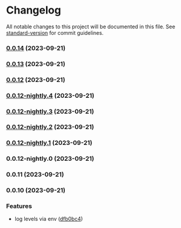 # Changelog

All notable changes to this project will be documented in this file. See [standard-version](https://github.com/conventional-changelog/standard-version) for commit guidelines.

### [0.0.14](https://github.com/ImLunaHey/logger/compare/v0.0.13...v0.0.14) (2023-09-21)

### [0.0.13](https://github.com/ImLunaHey/logger/compare/v0.0.12...v0.0.13) (2023-09-21)

### [0.0.12](https://github.com/ImLunaHey/logger/compare/v0.0.12-nightly.4...v0.0.12) (2023-09-21)

### [0.0.12-nightly.4](https://github.com/ImLunaHey/logger/compare/v0.0.12-nightly.3...v0.0.12-nightly.4) (2023-09-21)

### [0.0.12-nightly.3](https://github.com/ImLunaHey/logger/compare/v0.0.12-nightly.2...v0.0.12-nightly.3) (2023-09-21)

### [0.0.12-nightly.2](https://github.com/ImLunaHey/logger/compare/v0.0.12-nightly.1...v0.0.12-nightly.2) (2023-09-21)

### [0.0.12-nightly.1](https://github.com/ImLunaHey/logger/compare/v0.0.12-nightly.0...v0.0.12-nightly.1) (2023-09-21)

### 0.0.12-nightly.0 (2023-09-21)

### 0.0.11 (2023-09-21)

### 0.0.10 (2023-09-21)


### Features

* log levels via env ([dfb0bc4](https://github.com/ImLunaHey/logger/commit/dfb0bc4bf16fb27debe57c976e49104e6da59261))
